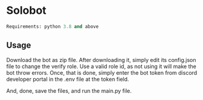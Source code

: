 # Solobot

```py
Requirements: python 3.8 and above
```
## Usage

Download the bot as zip file.
After downloading it, simply edit its config.json file to change the verify role. Use a valid role id, as not using it will make the bot throw errors.
Once, that is done, simply enter the bot token from discord developer portal in the .env file at the token field. 

And, done, save the files, and run the main.py file.
